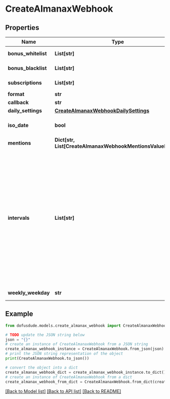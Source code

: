 # CreateAlmanaxWebhook


## Properties

Name | Type | Description | Notes
------------ | ------------- | ------------- | -------------
**bonus_whitelist** | **List[str]** | from all available bonuses (ids) from /dofus2/meta/{language}/almanax/bonuses | [optional] 
**bonus_blacklist** | **List[str]** | from all available bonuses (ids) from /dofus2/meta/{language}/almanax/bonuses | [optional] 
**subscriptions** | **List[str]** | Get the available subscriptions with /meta/webhooks/almanax | 
**format** | **str** |  | 
**callback** | **str** | Discord Webhook URL | 
**daily_settings** | [**CreateAlmanaxWebhookDailySettings**](CreateAlmanaxWebhookDailySettings.md) |  | [optional] 
**iso_date** | **bool** | If false, it will use common local time formats and weekday translations. If true, the format is YYYY-MM-DD. | [optional] [default to False]
**mentions** | **Dict[str, List[CreateAlmanaxWebhookMentionsValueInner]]** | Almanax bonus ids mapped to array of mentions. | [optional] 
**intervals** | **List[str]** | - Daily posts each day, filtering with Black/Whitelist and mentions are applied daily. - Weekly posts the next 7 days (excluding the posting day) once per week at the specified time. With only weekly selected, of all mentions, only prior notices will come through daily. The 7 day preview gets filtered by the Black/Whitelist. - Monthly posts a preview of the next month from first to last date. The post will be on the last day of a month (ignoring day of the week) at the specified time. Mentions and filtering works like weekly. The biggest difference between daily and the other two is that daily always posts the current day while monthly and weekly only show future days. You can always combine the intervals by selecting multiple intervals for one hook or create multiple hooks for the same channel with different settings to get every highly specific combination you want. | 
**weekly_weekday** | **str** | When to post the weekly preview at the specified time. | [optional] 

## Example

```python
from dofusdude.models.create_almanax_webhook import CreateAlmanaxWebhook

# TODO update the JSON string below
json = "{}"
# create an instance of CreateAlmanaxWebhook from a JSON string
create_almanax_webhook_instance = CreateAlmanaxWebhook.from_json(json)
# print the JSON string representation of the object
print(CreateAlmanaxWebhook.to_json())

# convert the object into a dict
create_almanax_webhook_dict = create_almanax_webhook_instance.to_dict()
# create an instance of CreateAlmanaxWebhook from a dict
create_almanax_webhook_from_dict = CreateAlmanaxWebhook.from_dict(create_almanax_webhook_dict)
```
[[Back to Model list]](../README.md#documentation-for-models) [[Back to API list]](../README.md#documentation-for-api-endpoints) [[Back to README]](../README.md)


